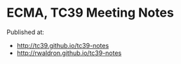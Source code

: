 # ECMA, TC39 Meeting Notes

Published at: 

- http://tc39.github.io/tc39-notes
- http://rwaldron.github.io/tc39-notes
